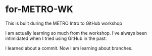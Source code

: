 # for-METRO-WK
This is built during the METRO Intro to GitHub workshop

I am actually learning so much from the workshop. I've always been intimidated when I tried using GitHub in the past.

I learned about a commit. Now I am learning about branches.

